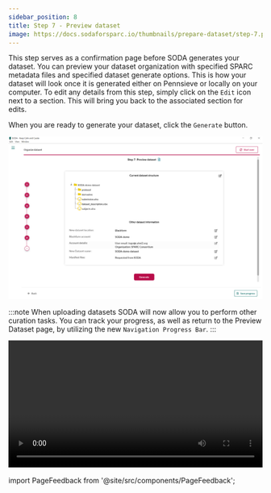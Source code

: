 ```yaml
---
sidebar_position: 8
title: Step 7 - Preview dataset
image: https://docs.sodaforsparc.io/thumbnails/prepare-dataset/step-7.png
---
```


This step serves as a confirmation page before SODA generates your dataset. You can preview your dataset organization with specified SPARC metadata files and specified dataset generate options. This is how your dataset will look once it is generated either on Pennsieve or locally on your computer. To edit any details from this step, simply click on the `Edit` icon next to a section. This will bring you back to the associated section for edits.

When you are ready to generate your dataset, click the `Generate` button.

![](https://github.com/fairdataihub/SODA-for-SPARC/blob/main/docs/documentation/Organize-dataset/preview-dataset.PNG?raw=true)

:::note
When uploading datasets SODA will now allow you to perform other curation tasks. You can track your progress, as well as return to the Preview Dataset page, by utilizing the new `Navigation Progress Bar`.
:::

<video
  controls
  autoPlay
  loop
  width="100%"
  src="https://github.com/fairdataihub/SODA-for-SPARC/raw/main/docs/documentation/Organize-dataset/organize-datasets-sidebar-progress.mkv?raw=true"
/>

import PageFeedback from '@site/src/components/PageFeedback';

<PageFeedback />
